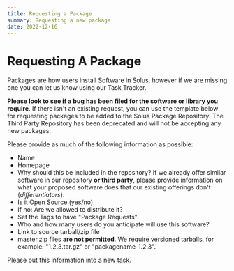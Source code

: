 ```yaml
---
title: Requesting a Package
summary: Requesting a new package
date: 2022-12-16
---
```


# Requesting A Package

Packages are how users install Software in Solus, however if we are missing one you can let us know using our Task Tracker.

**Please look to see if a bug has been filed for the software or library you require**. If there isn't an existing request, you can use the template below for requesting packages to be added to the Solus Package Repository. The Third Party Repository has been deprecated and will not be accepting any new packages.

Please provide as much of the following information as possible:

- Name
- Homepage
- Why should this be included in the repository? If we already offer similar software in our repository **or third party**, please provide information on what your proposed software does that our existing offerings don't (_differentiators_).
- Is it Open Source (yes/no)
- If no: Are we allowed to distribute it?
- Set the Tags to have "Package Requests"
- Who and how many users do you anticipate will use this software?
- Link to source tarball/zip file
- master.zip files **are not permitted**. We require versioned tarballs, for example: "1.2.3.tar.gz" or "packagename-1.2.3".

Please put this information into a new [task](https://dev.getsol.us/maniphest/task/edit/form/4/).

